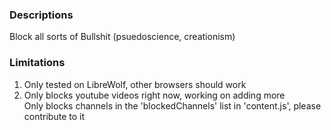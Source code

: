 ### Descriptions
Block all sorts of Bullshit (psuedoscience, creationism)

### Limitations
<ol>
  <li>Only tested on LibreWolf, other browsers should work</li>
  <li>Only blocks youtube videos right now, working on adding more</li>
  <ii>Only blocks channels in the 'blockedChannels' list in 'content.js', please contribute to it</li>
</ol>